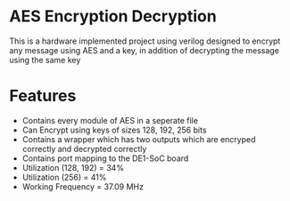 
# AES Encryption Decryption

This is a hardware implemented project using verilog designed to encrypt any message using AES and a key, in addition of decrypting the message using the same key

# Features

- Contains every module of AES in a seperate file
- Can Encrypt using keys of sizes 128, 192, 256 bits
- Contains a wrapper which has two outputs which are encryped correctly and decrypted correctly
- Contains port mapping to the DE1-SoC board
- Utilization (128, 192) = 34%
- Utilization (256) = 41%
- Working Frequency = 37.09 MHz
